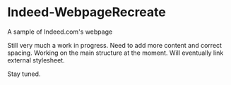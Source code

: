 # Indeed-WebpageRecreate
A sample of Indeed.com's webpage

Still very much a work in progress. Need to add more content and correct spacing. Working on the main structure at the moment. Will eventually link external stylesheet.

Stay tuned.
